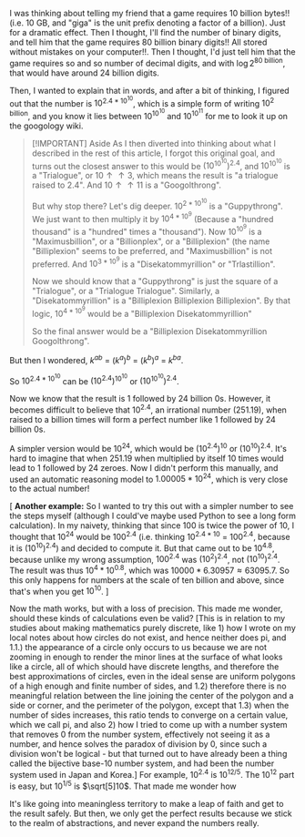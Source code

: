 I was thinking about telling my friend that a game requires 10 billion bytes!! (i.e. 10 GB, and "giga" is the unit prefix denoting a factor of a billion). Just for a dramatic effect. Then I thought, I'll find the number of binary digits, and tell him that the game requires 80 billion binary digits!! All stored without mistakes on your computer!!. Then I thought, I'd just tell him that the game requires so and so number of decimal digits, and with $\log2^\text{80 billion}$, that would have around 24 billion digits.

Then, I wanted to explain that in words, and after a bit of thinking, I figured out that the number is $10^{2.4*10^{10}}$, which is a simple form of writing $10^\text{2 billion}$, and you know it lies between $10^{{10}^{10}}$ and $10^{{10}^{11}}$ for me to look it up on the googology wiki.

> [!IMPORTANT] Aside
> As I then diverted into thinking about what I described in the rest of this article, I forgot this original goal, and turns out the closest answer to this would be $(10^{10^{10}})^{2.4}$, and $10^{10^{10}}$ is a "Trialogue", or $10 \uparrow \uparrow 3$, which means the result is "a trialogue raised to 2.4". And $10 \uparrow \uparrow 11$ is a "Googolthrong".
> 
> But why stop there? Let's dig deeper. $10^{2*10^{10}}$ is a "Guppythrong". We just want to then multiply it by $10^{4*10^9}$ (Because a "hundred thousand" is a "hundred" times a "thousand"). Now $10^10^9$ is a "Maximusbillion", or a "Billionplex", or a "Billiplexion" (the name "Billiplexion" seems to be preferred, and "Maximusbillion" is not preferred. And $10^{3*10^9}$ is a "Disekatommyrillion" or "Trlastillion".
> 
> Now we should know that a "Guppythrong" is just the square of a "Trialogue", or a "Trialogue Trialogue". Similarly, a "Disekatommyrillion" is a "Billiplexion Billiplexion Billiplexion". By that logic, $10^{4*10^9}$ would be a "Billiplexion Disekatommyrillion"
> 
> So the final answer would be a "Billiplexion Disekatommyrillion Googolthrong".

But then I wondered, $k^{ab}$ = $(k^a)^b$  = $(k^b)^a$ = $k^{ba}$.

So $10^{2.4*10^{10}}$ can be $(10^{2.4})^{10^{10}}$ or $(10^{10^{10}})^{2.4}$.

Now we know that the result is 1 followed by 24 billion 0s. However, it becomes difficult to believe that $10^{2.4}$, an irrational number (251.19), when raised to a billion times will form a perfect number like 1 followed by 24 billion 0s.

A simpler version would be $10^{24}$, which would be $(10^{2.4})^{10}$ or $(10^{10})^{2.4}$. It's hard to imagine that when 251.19 when multiplied by itself 10 times would lead to 1 followed by 24 zeroes. Now I didn't perform this manually, and used an automatic reasoning model to $1.00005*10^{24}$, which is very close to the actual number!

[
**Another example:**
So I wanted to try this out with a simpler number to see the steps myself (although I could've maybe used Python to see a long form calculation). In my naivety, thinking that since $100$ is twice the power of $10$, I thought that $10^{24}$ would be $100^{2.4}$ (i.e. thinking $10^{2.4*10}$ = $100^{2.4}$, because it is $(10^{10})^{2.4}$) and decided to compute it. But that came out to be $10^{4.8}$, because unlike my wrong assumption, $100^{2.4}$ was $(10^2)^{2.4}$, not $(10^{10})^{2.4}$. The result was thus $10^4 * 10^{0.8}$, which was $10000 * 6.30957 \approx 63095.7$. So this only happens for numbers at the scale of ten billion and above, since that's when you get $10^{10}$.
]

Now the math works, but with a loss of precision. This made me wonder, should these kinds of calculations even be valid? [This is in relation to my studies about making mathematics purely discrete, like 1) how I wrote on my local notes about how circles do not exist, and hence neither does pi, and 1.1.) the appearance of a circle only occurs to us because we are not zooming in enough to render the minor lines at the surface of what looks like a circle, all of which should have discrete lengths, and therefore the best approximations of circles, even in the ideal sense are uniform polygons of a high enough and finite number of sides, and 1.2) therefore there is no meaningful relation between the line joining the center of the polygon and a side or corner, and the perimeter of the polygon, except that 1.3) when the number of sides increases, this ratio tends to converge on a certain value, which we call pi, and also 2) how I tried to come up with a number system that removes 0 from the number system, effectively not seeing it as a number, and hence solves the paradox of division by 0, since such a division won't be logical - but that turned out to have already been a thing called the bijective base-10 number system, and had been the number system used in Japan and Korea.] For example, $10^{2.4}$ is $10^{12/5}$. The $10^{12}$ part is easy, but $10^{1/5}$ is $\sqrt[5]10$. That made me wonder how 

It's like going into meaningless territory to make a leap of faith and get to the result safely. But then, we only get the perfect results because we stick to the realm of abstractions, and never expand the numbers really.

